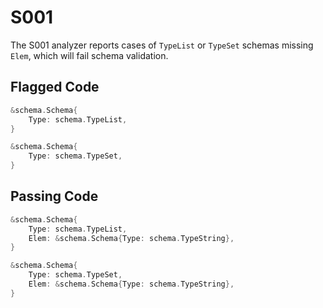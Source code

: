 # S001

The S001 analyzer reports cases of `TypeList` or `TypeSet` schemas missing `Elem`,
which will fail schema validation.

## Flagged Code

```go
&schema.Schema{
    Type: schema.TypeList,
}

&schema.Schema{
    Type: schema.TypeSet,
}
```

## Passing Code

```go
&schema.Schema{
    Type: schema.TypeList,
    Elem: &schema.Schema{Type: schema.TypeString},
}

&schema.Schema{
    Type: schema.TypeSet,
    Elem: &schema.Schema{Type: schema.TypeString},
}
```
